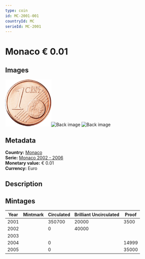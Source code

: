 ```yaml
---
type: coin
id: MC-2001-001
countryId: MC
serieId: MC-2001
---
```


# Monaco € 0.01

## Images

<img src="../../../img/common-2002-001.png" height="150" alt="Front image"><img src="img/monaco-2001-001.png" height="150" alt="Back image">     ![Back image]()

## Metadata

**Country:** [Monaco](../index.md)\
**Serie:** [Monaco 2002 - 2006](index.md)\
**Monetary value:** € 0.01\
**Currency:** Euro

## Description


## Mintages

| Year | Mintmark | Circulated | Brilliant Uncirculated | Proof |
| ---- | -------- | ---------- | ---------------------- | ----- |
| 2001 |  | 350700| 20000 | 3500 |
| 2002 |  | 0| 40000 |  |
| 2003 |  | |  |  |
| 2004 |  | 0|  | 14999 |
| 2005 |  | 0|  | 35000 |
